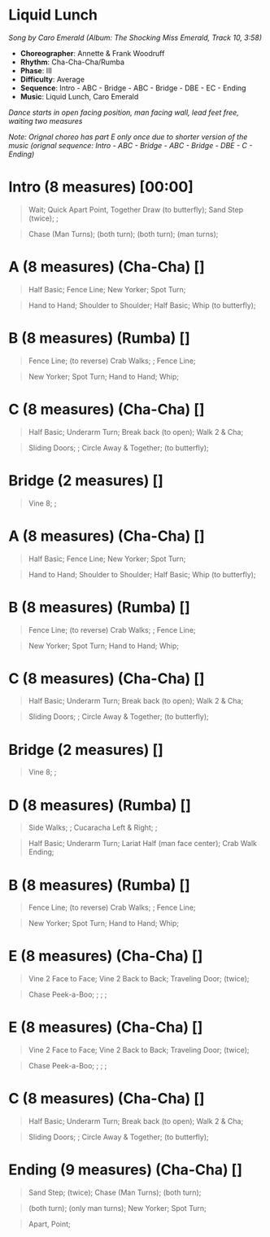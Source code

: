 # Liquid Lunch

*Song by Caro Emerald (Album: The Shocking Miss Emerald, Track 10, 3:58)*

* **Choreographer**: Annette & Frank Woodruff
* **Rhythm**: Cha-Cha-Cha/Rumba
* **Phase**: III
* **Difficulty**: Average
* **Sequence**: Intro - ABC - Bridge - ABC - Bridge - DBE - EC - Ending
* **Music**: Liquid Lunch, Caro Emerald

*Dance starts in open facing position, man facing wall, lead feet free, waiting two measures*

*Note: Orignal choreo has part E only once due to shorter version of the music (orignal sequence: Intro - ABC - Bridge - ABC - Bridge - DBE - C - Ending)*

# Intro (8 measures) [00:00]

> Wait; Quick Apart Point, Together Draw (to butterfly); Sand Step (twice); ;

> Chase (Man Turns); (both turn); (both turn); (man turns);

# A (8 measures) (Cha-Cha) []

> Half Basic; Fence Line; New Yorker; Spot Turn;

> Hand to Hand; Shoulder to Shoulder; Half Basic; Whip (to butterfly);

# B (8 measures) (Rumba) []

> Fence Line; (to reverse) Crab Walks; ; Fence Line;

> New Yorker; Spot Turn; Hand to Hand; Whip;

# C (8 measures) (Cha-Cha) []

> Half Basic; Underarm Turn; Break back (to open); Walk 2 & Cha;

> Sliding Doors; ; Circle Away & Together; (to butterfly);

# Bridge (2 measures) []


> Vine 8; ;


# A (8 measures) (Cha-Cha) []

> Half Basic; Fence Line; New Yorker; Spot Turn;

> Hand to Hand; Shoulder to Shoulder; Half Basic; Whip (to butterfly);

# B (8 measures) (Rumba) []

> Fence Line; (to reverse) Crab Walks; ; Fence Line;

> New Yorker; Spot Turn; Hand to Hand; Whip;

# C (8 measures) (Cha-Cha) []

> Half Basic; Underarm Turn; Break back (to open); Walk 2 & Cha;

> Sliding Doors; ; Circle Away & Together; (to butterfly);

# Bridge (2 measures) []

> Vine 8; ;

# D (8 measures) (Rumba) []

> Side Walks; ; Cucaracha Left & Right; ;

> Half Basic; Underarm Turn; Lariat Half (man face center); Crab Walk Ending;

# B (8 measures) (Rumba) []

> Fence Line; (to reverse) Crab Walks; ; Fence Line;

> New Yorker; Spot Turn; Hand to Hand; Whip;

# E (8 measures) (Cha-Cha) []

> Vine 2 Face to Face; Vine 2 Back to Back; Traveling Door; (twice);

> Chase Peek-a-Boo; ; ; ;

# E (8 measures) (Cha-Cha) []

> Vine 2 Face to Face; Vine 2 Back to Back; Traveling Door; (twice);

> Chase Peek-a-Boo; ; ; ;

# C (8 measures) (Cha-Cha) []

> Half Basic; Underarm Turn; Break back (to open); Walk 2 & Cha;

> Sliding Doors; ; Circle Away & Together; (to butterfly);

# Ending (9 measures) (Cha-Cha) []

> Sand Step; (twice); Chase (Man Turns); (both turn);

> (both turn); (only man turns); New Yorker; Spot Turn;


> Apart, Point;





